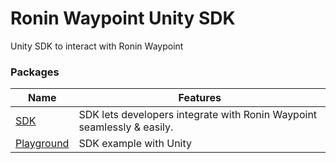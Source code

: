 # Ronin Waypoint Unity SDK

Unity SDK to interact with Ronin Waypoint

### Packages

| Name                                                                              | Features                                                               |
| --------------------------------------------------------------------------------- | ---------------------------------------------------------------------- |
| [SDK](https://github.com/skymavis/mavis-id-unity/tree/main/Assets/Plugins)        | SDK lets developers integrate with Ronin Waypoint seamlessly & easily. |
| [Playground](https://github.com/skymavis/mavis-id-unity/tree/main/Assets/Example) | SDK example with Unity                                                 |
